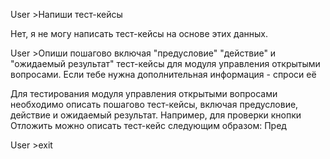 

User >Напиши тест-кейсы

 Нет, я не могу написать тест-кейсы на основе этих данных.

User >Опиши пошагово включая "предусловие" "действие" и "ожидаемый результат" тест-кейсы для модуля управления открытыми вопросами. Если тебе нужна дополнительная информация - спроси её

 Для тестирования модуля управления открытыми вопросами необходимо описать пошагово тест-кейсы, включая предусловие, действие и ожидаемый результат. Например, для проверки кнопки Отложить можно описать тест-кейс следующим образом: Пред

User >exit



